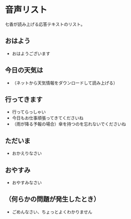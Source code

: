 # 音声リスト

七香が読み上げる応答テキストのリスト。

## おはよう

* おはようございます

## 今日の天気は

* （ネットから天気情報をダウンロードして読み上げる）

## 行ってきます

* 行ってらっしゃい
* 今日もお仕事頑張ってきてくださいね
* （雨が降る予報の場合）傘を持つのを忘れないでくださいね

## ただいま

* おかえりなさい

## おやすみ

* おやすみなさい

## （何らかの問題が発生したとき）

* ごめんなさい、ちょっとよくわかりません
